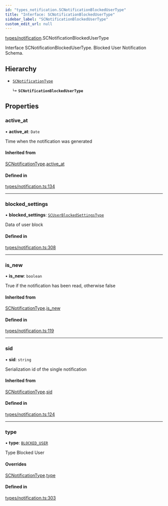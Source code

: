 ```yaml
---
id: "types_notification.SCNotificationBlockedUserType"
title: "Interface: SCNotificationBlockedUserType"
sidebar_label: "SCNotificationBlockedUserType"
custom_edit_url: null
---
```


[types/notification](../modules/types_notification).SCNotificationBlockedUserType

Interface SCNotificationBlockedUserType.
Blocked User Notification Schema.

## Hierarchy

- [`SCNotificationType`](types_notification.SCNotificationType)

  ↳ **`SCNotificationBlockedUserType`**

## Properties

### active\_at

• **active\_at**: `Date`

Time when the notification was generated

#### Inherited from

[SCNotificationType](types_notification.SCNotificationType).[active_at](types_notification.SCNotificationType#active_at)

#### Defined in

[types/notification.ts:134](https://github.com/selfcommunity/community-ui/blob/80e4c04/packages/sc-core/src/types/notification.ts#L134)

___

### blocked\_settings

• **blocked\_settings**: [`SCUserBlockedSettingsType`](types_user.SCUserBlockedSettingsType)

Data of user block

#### Defined in

[types/notification.ts:308](https://github.com/selfcommunity/community-ui/blob/80e4c04/packages/sc-core/src/types/notification.ts#L308)

___

### is\_new

• **is\_new**: `boolean`

True if the notification has been read, otherwise false

#### Inherited from

[SCNotificationType](types_notification.SCNotificationType).[is_new](types_notification.SCNotificationType#is_new)

#### Defined in

[types/notification.ts:119](https://github.com/selfcommunity/community-ui/blob/80e4c04/packages/sc-core/src/types/notification.ts#L119)

___

### sid

• **sid**: `string`

Serialization id of the single notification

#### Inherited from

[SCNotificationType](types_notification.SCNotificationType).[sid](types_notification.SCNotificationType#sid)

#### Defined in

[types/notification.ts:124](https://github.com/selfcommunity/community-ui/blob/80e4c04/packages/sc-core/src/types/notification.ts#L124)

___

### type

• **type**: [`BLOCKED_USER`](../enums/types_notification.SCNotificationTypologyType#blocked_user)

Type Blocked User

#### Overrides

[SCNotificationType](types_notification.SCNotificationType).[type](types_notification.SCNotificationType#type)

#### Defined in

[types/notification.ts:303](https://github.com/selfcommunity/community-ui/blob/80e4c04/packages/sc-core/src/types/notification.ts#L303)
